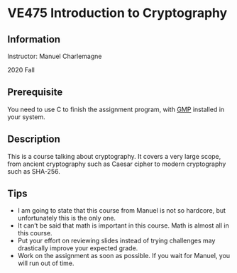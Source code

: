 # VE475 Introduction to Cryptography

## Information

Instructor: Manuel Charlemagne

2020 Fall

## Prerequisite

You need to use C to finish the assignment program, with [GMP](https://gmplib.org/) installed in your system.

## Description

This is a course talking about cryptography. It covers a very large scope, from ancient cryptography such as Caesar cipher to modern cryptography such as SHA-256.

## Tips

- I am going to state that this course from Manuel is not so hardcore, but unfortunately this is the only one.
- It can’t be said that math is important in this course. Math is almost all in this course.
- Put your effort on reviewing slides instead of trying challenges may drastically improve your expected grade.
- Work on the assignment as soon as possible. If you wait for Manuel, you will run out of time.

 
